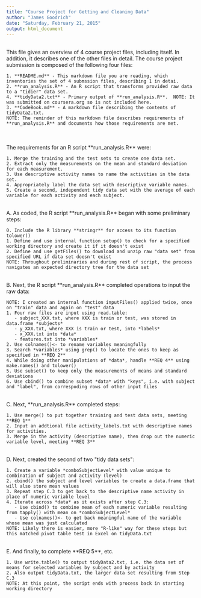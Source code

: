 ```yaml
---
title: "Course Project for Getting and Cleaning Data"
author: "James Goodrich"
date: "Saturday, February 21, 2015"
output: html_document
---
```


</br>
  This file gives an overview of 4 course project files, including itself.  In addition, it describes one of the other files in detail.
  The course project submission is composed of the following four files:

    1. **README.md** - This markdown file you are reading, which inventories the set of 4 submssion files, describing 1 in detai.
    2. **run_analysis.R** - An R script that transforms provided raw data to a "tidier" data set.
    4. **tidyData2.txt** - Primary output of **run_analysis.R**.  NOTE: It was submitted on coursera.org so is not included here.
    3. **CodeBook.md** - A markdown file describing the contents of tidyData2.txt.
    NOTE: The reminder of this markdown file describes requirements of **run_analysis.R** and documents how those requirements are met.


</br>
</br>
  The requirements for an R script **run_analysis.R** were:

    1. Merge the training and the test sets to create one data set.
    2. Extract only the measurements on the mean and standard deviation for each measurement. 
    3. Use descriptive activity names to name the activities in the data set.
    4. Appropriately label the data set with descriptive variable names. 
    5. Create a second, independent tidy data set with the average of each variable for each activity and each subject.

</br>
  A. As coded, the R script **run_analysis.R** began with some preliminary steps:

    0. Include the R library **stringr** for access to its function tolower()
    1. Define and use internal function setup() to check for a specified working directory and create it if it doesn't exist
    2. Define and use getFiles() to download and unzip raw "data set" from specified URL if data set doesn't exist
    NOTE: Throughout preliminaries and during rest of script, the process navigates an expected directory tree for the data set

</br>
  B. Next, the R script **run_analysis.R** completed operations to input the raw data:

    NOTE: I created an internal function inputFiles() applied twice, once on "train" data and again on "test" data
    1. Four raw files are input using read.table: 
       - subject_XXX.txt, where XXX is train or test, was stored in data.frame *subjects*
       - y_XXX.txt, where XXX is train or test, into *labels*
       - x_XXX.txt into *data*
       - features.txt into *variables*
    2. Use colnames()<- to rename variables meaningfully
    3. Search *variables* using grep() to locate the ones to keep as specified in **REQ 2**
    4. While doing other manipulations of *data*, handle **REQ 4** using make.names() and tolower()
    5. Use subset() to keep only the measurements of means and standard deviations
    6. Use cbind() to combine subset *data* with "keys", i.e. with subject and "label", from correspoding rows of other input files

</br>
  C. Next, **run_analysis.R** completed steps:

    1. Use merge() to put together training and test data sets, meeting **REQ 1**
    2. Input an addtional file activity_labels.txt with descriptive names for activities.
    3. Merge in the activity (descriptive name), then drop out the numeric variable level, meeting **REQ 3**

</br>
  D. Next, created the second of two "tidy data sets":

    1. Create a variable *comboSubjectLevel* with value unique to combination of subject and activity (level)
    2. cbind() the subject and level variables to create a data.frame that will also store mean values
    3. Repeat step C.3 to get back to the descriptive name activity in place of numeric variable level
    4. Iterate across *data* as it exists after step C.3:
       - Use cbind() to combine mean of each numeric variable resulting from tapply() with mean on *comboSubjectLevel* 
       - Use colnames()<- to get back meaningful name of the variable whose mean was just calculated
    NOTE: Likely there is easier, more "R-like" way for these steps but this matched pivot table test in Excel on tidyData.txt
   
</br>
  E. And finally, to complete **REQ 5**, etc.

    1. Use write.table() to output tidyData2.txt, i.e. the data set of means for selected variables by subject and by activity
    2. Also output tidyData.txt, the larger data set resulting from Step C.3
    NOTE: At this point, the script ends with process back in starting working directory

</br>
</br>
